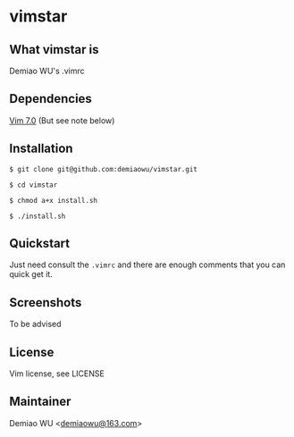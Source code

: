 # vimstar

## What vimstar is

Demiao WU's .vimrc

## Dependencies

[Vim 7.0](http://www.vim.org/) (But see note below)  

## Installation

`$ git clone git@github.com:demiaowu/vimstar.git`

`$ cd vimstar`

`$ chmod a+x install.sh`

`$ ./install.sh`

## Quickstart

Just need consult the `.vimrc` and there are enough comments that you can quick get it.

## Screenshots

To be advised

## License

Vim license, see LICENSE

## Maintainer

Demiao WU <[demiaowu@163.com](demiaowu@163.com)>
